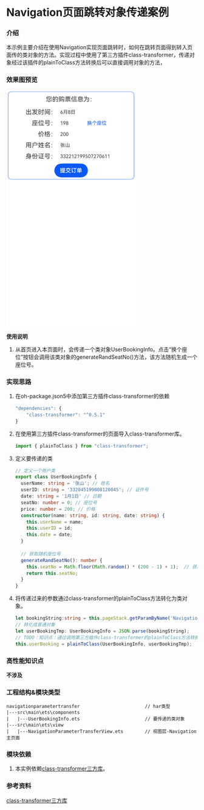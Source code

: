 # Navigation页面跳转对象传递案例

### 介绍

本示例主要介绍在使用Navigation实现页面跳转时，如何在跳转页面得到转入页面传的类对象的方法。实现过程中使用了第三方插件class-transformer，传递对象经过该插件的plainToClass方法转换后可以直接调用对象的方法，

### 效果图预览

![](../../product/entry/src/main/resources/base/media/navigationParameterTransfer.gif)

**使用说明**

1. 从首页进入本页面时，会传递一个类对象UserBookingInfo。点击“换个座位”按钮会调用该类对象的generateRandSeatNo()方法，该方法随机生成一个座位号。

### 实现思路

1. 在oh-package.json5中添加第三方插件class-transformer的依赖

   ```typescript
   "dependencies": {
       "class-transformer": "^0.5.1"
   }
   ```

2. 在使用第三方插件class-transformer的页面导入class-transformer库。

   ```typescript
   import { plainToClass } from "class-transformer";
   ```
   
3. 定义要传递的类

   ```typescript
   // 定义一个用户类
   export class UserBookingInfo {
     userName: string = '张山'; // 姓名
     userID: string = '332045199008120045'; // 证件号
     date: string = '1月1日' // 日期
     seatNo: number = 0; // 座位号
     price: number = 200; // 价格
     constructor(name: string, id: string, date: string) {
       this.userName = name;
       this.userID = id;
       this.date = date;
     }
   
     // 获取随机座位号
     generateRandSeatNo(): number {
       this.seatNo = Math.floor(Math.random() * (200 - 1) + 1);  // 获取200以内随机号
       return this.seatNo;
     }
   }
   ```

4. 将传递过来的参数通过class-transformer的plainToClass方法转化为类对象。

   ```typescript
   let bookingString:string = this.pageStack.getParamByName('NavigationParameterTransfer')[0] as string;
   // 转化成普通对象
   let userBookingTmp: UserBookingInfo = JSON.parse(bookingString);
   // TODO：知识点：通过调用第三方插件class-transformer的plainToClass方法转换成类对象, 不进行转换直接使用userBookingTmp调用getUserInfo方法会造成crash
   this.userBooking = plainToClass(UserBookingInfo, userBookingTmp);
   ```

### 高性能知识点

**不涉及**

### 工程结构&模块类型

   ```
   navigationparametertransfer                        // har类型
   |---src\main\ets\components
   |   |---UserBookingInfo.ets                        // 要传递的类对象
   |---src\main\ets\view
   |   |---NavigationParameterTransferView.ets        // 视图层-Navigation主页面
   ```

### 模块依赖

1. 本实例依赖[class-transformer三方库](https://github.com/pleerock/class-transformer-demo)。
### 参考资料

[class-transformer三方库](https://github.com/pleerock/class-transformer-demo)